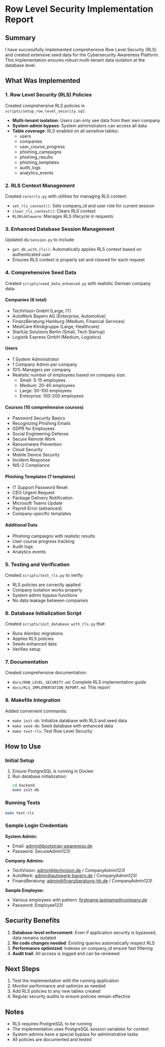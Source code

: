# Row Level Security Implementation Report

## Summary

I have successfully implemented comprehensive Row Level Security (RLS) and created extensive seed data for the Cybersecurity Awareness Platform. This implementation ensures robust multi-tenant data isolation at the database level.

## What Was Implemented

### 1. Row Level Security (RLS) Policies

Created comprehensive RLS policies in `scripts/setup_row_level_security.sql`:

- **Multi-tenant isolation**: Users can only see data from their own company
- **System admin bypass**: System administrators can access all data
- **Table coverage**: RLS enabled on all sensitive tables:
  - users
  - companies
  - user_course_progress
  - phishing_campaigns
  - phishing_results
  - phishing_templates
  - audit_logs
  - analytics_events

### 2. RLS Context Management

Created `core/rls.py` with utilities for managing RLS context:

- `set_rls_context()`: Sets company_id and user role for current session
- `clear_rls_context()`: Clears RLS context
- `RLSMiddleware`: Manages RLS lifecycle in requests

### 3. Enhanced Database Session Management

Updated `db/session.py` to include:

- `get_db_with_rls()`: Automatically applies RLS context based on authenticated user
- Ensures RLS context is properly set and cleared for each request

### 4. Comprehensive Seed Data

Created `scripts/seed_data_enhanced.py` with realistic German company data:

#### Companies (6 total)
- TechVision GmbH (Large, IT)
- AutoWerk Bayern AG (Enterprise, Automotive)
- FinanzBeratung Hamburg (Medium, Financial Services)
- MediCare Klinikgruppe (Large, Healthcare)
- StartUp Solutions Berlin (Small, Tech Startup)
- Logistik Express GmbH (Medium, Logistics)

#### Users
- 1 System Administrator
- 1 Company Admin per company
- 10% Managers per company
- Realistic number of employees based on company size:
  - Small: 5-15 employees
  - Medium: 20-40 employees
  - Large: 50-100 employees
  - Enterprise: 100-200 employees

#### Courses (10 comprehensive courses)
- Password Security Basics
- Recognizing Phishing Emails
- GDPR for Employees
- Social Engineering Defense
- Secure Remote Work
- Ransomware Prevention
- Cloud Security
- Mobile Device Security
- Incident Response
- NIS-2 Compliance

#### Phishing Templates (7 templates)
- IT Support Password Reset
- CEO Urgent Request
- Package Delivery Notification
- Microsoft Teams Update
- Payroll Error (advanced)
- Company-specific templates

#### Additional Data
- Phishing campaigns with realistic results
- User course progress tracking
- Audit logs
- Analytics events

### 5. Testing and Verification

Created `scripts/test_rls.py` to verify:
- RLS policies are correctly applied
- Company isolation works properly
- System admin bypass functions
- No data leakage between companies

### 6. Database Initialization Script

Created `scripts/init_database_with_rls.py` that:
- Runs Alembic migrations
- Applies RLS policies
- Seeds enhanced data
- Verifies setup

### 7. Documentation

Created comprehensive documentation:
- `docs/ROW_LEVEL_SECURITY.md`: Complete RLS implementation guide
- `docs/RLS_IMPLEMENTATION_REPORT.md`: This report

### 8. Makefile Integration

Added convenient commands:
- `make init-db`: Initialize database with RLS and seed data
- `make seed-db`: Seed database with enhanced data
- `make test-rls`: Test Row Level Security

## How to Use

### Initial Setup

1. Ensure PostgreSQL is running in Docker
2. Run database initialization:
   ```bash
   cd backend
   make init-db
   ```

### Running Tests

```bash
make test-rls
```

### Sample Login Credentials

**System Admin:**
- Email: admin@bootstrap-awareness.de
- Password: SecureAdmin123!

**Company Admins:**
- TechVision: admin@techvision.de / CompanyAdmin123!
- AutoWerk: admin@autowerk-bayern.de / CompanyAdmin123!
- FinanzBeratung: admin@finanzberatung-hh.de / CompanyAdmin123!

**Sample Employee:**
- Various employees with pattern: firstname.lastname@company.de
- Password: Employee123!

## Security Benefits

1. **Database-level enforcement**: Even if application security is bypassed, data remains isolated
2. **No code changes needed**: Existing queries automatically respect RLS
3. **Performance optimized**: Indexes on company_id ensure fast filtering
4. **Audit trail**: All access is logged and can be reviewed

## Next Steps

1. Test the implementation with the running application
2. Monitor performance and optimize as needed
3. Add RLS policies to any new tables created
4. Regular security audits to ensure policies remain effective

## Notes

- RLS requires PostgreSQL to be running
- The implementation uses PostgreSQL session variables for context
- System admins have a special bypass for administrative tasks
- All policies are documented and tested
